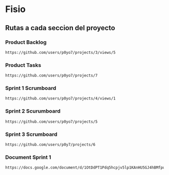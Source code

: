 # Fisio
## Rutas a cada seccion del proyecto

### Product Backlog
```
https://github.com/users/p0yo7/projects/3/views/5
```
### Product Tasks
```
https://github.com/users/p0yo7/projects/7
```

### Sprint 1 Scrumboard
```
https://github.com/users/p0yo7/projects/4/views/1
```
### Sprint 2 Scurumboard
```
https://github.com/users/p0yo7/projects/5
```
### Sprint 3 Scrumboard 
```
https://github.com/users/p0y7/projects/6
```

### Document Sprint 1
```
https://docs.google.com/document/d/1OtDdPT1Pdq5hcpjv5lp1KAnHU5GJ4hBMfpuvYpg_qzM/edit
```
